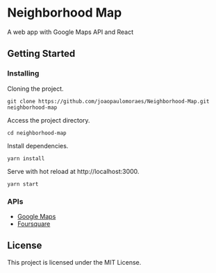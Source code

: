 # Neighborhood Map

A web app with Google Maps API and React

## Getting Started

### Installing

Cloning the project.
```
git clone https://github.com/joaopaulomoraes/Neighborhood-Map.git neighborhood-map
```

Access the project directory.
```
cd neighborhood-map
```

Install dependencies.
```
yarn install
```

Serve with hot reload at http://localhost:3000.
```
yarn start
```

### APIs

- [Google Maps](https://developers.google.com/maps)
- [Foursquare](https://developer.foursquare.com)

## License

This project is licensed under the MIT License.
